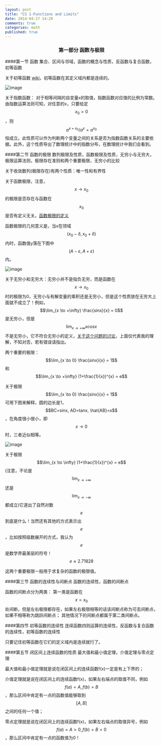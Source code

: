 ```yaml
---
layout: post
title: "CS 1-Functions and Limits"
date: 2014-04-27 14:29
comments: true
categories: math
published: true
---
```


### <center>第一部分 函数与极限 </center>

####第一节 函数
集合、区间与邻域，函数的概念与性质，反函数与复合函数，初等函数

关于初等函数 [wiki](http://zh.wikipedia.org/wiki/%E5%88%9D%E7%AD%89%E5%87%BD%E6%95%B0)，初等函数在其定义域内都是连续的。

![image][1]

关于指数函数：
对于相等间隔的自变量x的取值，指数函数对应值的比例为常数。由指数运算法则可知，对任意的x，只要给定$$x_{0}>0$$，则$$a^{x+x_{0}}/a^{x}=a^{x_{0}}$$恒成立。此性质可以作为判断两个变量之间的关系是否为指数函数关系的主要依据。此外，这个性质导出了数理统计中的指数分布，在数理统计中我们会看到。

####第二节 函数的极限
数列极限及性质，函数极限及性质，无穷小与无穷大，极限运算法则，极限存在准则和两个重要极限，无穷小的比较

关于收敛数列(极限存在)有两个性质：唯一性和有界性

关于函数极限，注意，$$x \to x_{0}$$的极限是否存在与函数在$$x_{0}$$是否有定义无关。[函数极限的定义][3]

函数极限的几何意义是，当x在领域$$(x_{0}-\delta,x_{0}+\delta)$$内时，函数值y落在下图中$$(A-\varepsilon,A+\varepsilon)$$内。

![image][4]

关于无穷小和无穷大：无穷小并不是指负无穷，而是函数在$$x \to x_{0}$$时的极限为0，无穷小与有解变量的乘积还是无穷小，但是这个性质放在无穷大上面就不成立了！例如，$$\lim_{x \to +\infty} \frac{sinx}{x} = 0$$是无穷小，但是$$\lim_{x \to +\infty} xcosx$$不是无穷小，它不符合无穷小的定义，[关于这个问题的讨论](http://www.guokr.com/post/469944/)，上面仅代表我的理解，不知对否，若有错误请指出。

两个重要的极限：$$\lim_{x \to 0} \frac{sinx}{x} = 1$$ 和 $$\lim_{x \to +\infty} (1+\frac{1}{x})^{x} = e$$

关于极限$$\lim_{x \to 0} \frac{sinx}{x} = 1$$可用下图来解释，圆的边长是1，$$BC=sinx, AD=tanx, \hat{AB}=x$$，在角度很小很小，即$$x \to 0$$时，三者近似相等。

![image][5]

关于极限$$\lim_{x \to \infty} (1+\frac{1}{x})^{x} = e$$ (注意，不论是$$\lim_{x \to +\infty}$$还是$$\lim_{x \to -\infty}$$都成立)它道出了自然对数$$e$$到底是什么！当然还有其他的方式表示出$$e$$，比如按照级数展开的方式，我认为$$e$$是数学界最美丽的符号！$$e \approx 2.71828$$

这两个重要极限一般用于求复杂的函数的极限值。

####第三节 函数的连续性与间断点
函数的连续性，函数的间断点

函数的间断点分为两类：
第一类是函数在$$x=x_{0}$$处间断，但是左右极限都存在，如果左右极限相等的话该间断点称为可去间断点，如果不相等称为跳跃间断点；
其他情况下的间断点都属于第二类间断点。

####第四节 初等函数的连续性
连续函数四则运算的连续性，反函数与复合函数的连续性，初等函数的连续性

只要记住初等函数在它们的定义域内是连续就行了。

####第五节 闭区间上连续函数的性质
最大值和最小值定理，介值定理与零点定理

最大值和最小值定理就是说在闭区间上的连续函数f(x)一定是有上下界的；

介值定理就是说在闭区间上的连续函数f(x)，如果左右端点的取值不同，例如$$f(a)=A,f(b)=B$$，那么区间中肯定有一点的函数值能够取到$$[A,B]$$之间的任何一个值；

零点定理就是说在闭区间上的连续函数f(x)，如果左右端点的取值异号，例如$$f(a)=A>0,f(b)=B<0$$，那么区间中肯定有一点的函数值为0！

  [1]: http://hujiaweibujidao.github.io/images/math/elementalfuns.png
  [2]: http://hujiaweibujidao.github.io/images/math/elementalfuns.png
  [3]: http://hujiaweibujidao.github.io/images/math/fun_limit.png
  [4]: http://hujiaweibujidao.github.io/images/math/funlimit_meaning.png
  [5]: http://hujiaweibujidao.github.io/images/math/sinxoverx.png
  [6]: http://hujiaweibujidao.github.io/images/math/deviration_meaning.png
  

  
  